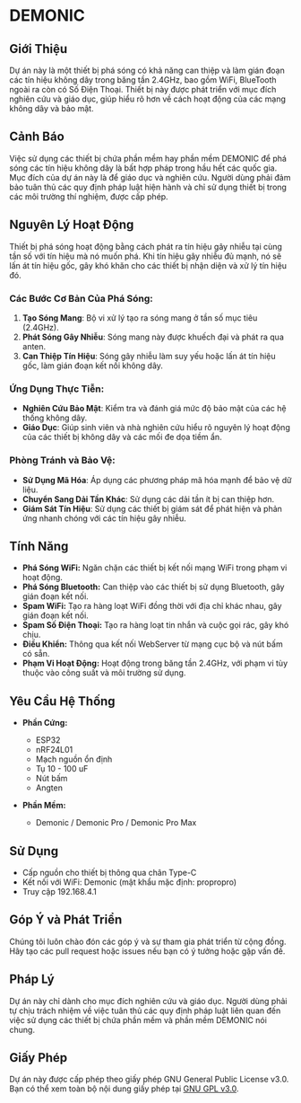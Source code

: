 # **DEMONIC**

## **Giới Thiệu**
Dự án này là một thiết bị phá sóng có khả năng can thiệp và làm gián đoạn các tín hiệu không dây trong băng tần 2.4GHz, bao gồm WiFi, BlueTooth ngoài ra còn có Số Điện Thoại. Thiết bị này được phát triển với mục đích nghiên cứu và giáo dục, giúp hiểu rõ hơn về cách hoạt động của các mạng không dây và bảo mật.

## **Cảnh Báo**
Việc sử dụng các thiết bị chứa phần mềm hay phần mềm DEMONIC để phá sóng các tín hiệu không dây là bất hợp pháp trong hầu hết các quốc gia. Mục đích của dự án này là để giáo dục và nghiên cứu. Người dùng phải đảm bảo tuân thủ các quy định pháp luật hiện hành và chỉ sử dụng thiết bị trong các môi trường thí nghiệm, được cấp phép.

## **Nguyên Lý Hoạt Động**
Thiết bị phá sóng hoạt động bằng cách phát ra tín hiệu gây nhiễu tại cùng tần số với tín hiệu mà nó muốn phá. Khi tín hiệu gây nhiễu đủ mạnh, nó sẽ lấn át tín hiệu gốc, gây khó khăn cho các thiết bị nhận diện và xử lý tín hiệu đó.

### **Các Bước Cơ Bản Của Phá Sóng:**
1. **Tạo Sóng Mang**: Bộ vi xử lý tạo ra sóng mang ở tần số mục tiêu (2.4GHz).
2. **Phát Sóng Gây Nhiễu**: Sóng mang này được khuếch đại và phát ra qua anten.
3. **Can Thiệp Tín Hiệu**: Sóng gây nhiễu làm suy yếu hoặc lấn át tín hiệu gốc, làm gián đoạn kết nối không dây.

### **Ứng Dụng Thực Tiễn:**
- **Nghiên Cứu Bảo Mật**: Kiểm tra và đánh giá mức độ bảo mật của các hệ thống không dây.
- **Giáo Dục**: Giúp sinh viên và nhà nghiên cứu hiểu rõ nguyên lý hoạt động của các thiết bị không dây và các mối đe dọa tiềm ẩn.

### **Phòng Tránh và Bảo Vệ:**
- **Sử Dụng Mã Hóa**: Áp dụng các phương pháp mã hóa mạnh để bảo vệ dữ liệu.
- **Chuyển Sang Dải Tần Khác**: Sử dụng các dải tần ít bị can thiệp hơn.
- **Giám Sát Tín Hiệu**: Sử dụng các thiết bị giám sát để phát hiện và phản ứng nhanh chóng với các tín hiệu gây nhiễu.

## **Tính Năng**
- **Phá Sóng WiFi:** Ngăn chặn các thiết bị kết nối mạng WiFi trong phạm vi hoạt động.
- **Phá Sóng Bluetooth:** Can thiệp vào các thiết bị sử dụng Bluetooth, gây gián đoạn kết nối.
- **Spam WiFi:** Tạo ra hàng loạt WiFi đồng thời với địa chỉ khác nhau, gây gián đoạn kết nối.
- **Spam Số Điện Thoại:** Tạo ra hàng loạt tin nhắn và cuộc gọi rác, gây khó chịu.
- **Điều Khiển:** Thông qua kết nối WebServer từ mạng cục bộ và nút bấm có sẵn.
- **Phạm Vi Hoạt Động:** Hoạt động trong băng tần 2.4GHz, với phạm vi tùy thuộc vào công suất và môi trường sử dụng.

## **Yêu Cầu Hệ Thống**
- **Phần Cứng:**
  - ESP32
  - nRF24L01
  - Mạch nguồn ổn định
  - Tụ 10 - 100 uF
  - Nút bấm
  - Angten

- **Phần Mềm:**
  - Demonic / Demonic Pro / Demonic Pro Max

## **Sử Dụng**
- Cấp nguồn cho thiết bị thông qua chân Type-C
- Kết nối với WiFi: Demonic (mật khẩu mặc định: propropro)
- Truy cập 192.168.4.1

## **Góp Ý và Phát Triển**
Chúng tôi luôn chào đón các góp ý và sự tham gia phát triển từ cộng đồng. Hãy tạo các pull request hoặc issues nếu bạn có ý tưởng hoặc gặp vấn đề.

## **Pháp Lý**
Dự án này chỉ dành cho mục đích nghiên cứu và giáo dục. Người dùng phải tự chịu trách nhiệm về việc tuân thủ các quy định pháp luật liên quan đến việc sử dụng các thiết bị chứa phần mềm và phần mềm DEMONIC nói chung.

## **Giấy Phép**
Dự án này được cấp phép theo giấy phép GNU General Public License v3.0. Bạn có thể xem toàn bộ nội dung giấy phép tại [GNU GPL v3.0](https://www.gnu.org/licenses/gpl-3.0.en.html).

